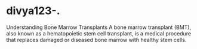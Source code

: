 # divya123-.
Understanding Bone Marrow Transplants  A bone marrow transplant (BMT), also known as a hematopoietic stem cell transplant, is a medical procedure that replaces damaged or diseased bone marrow with healthy stem cells.
